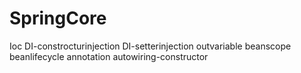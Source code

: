 # SpringCore
Ioc
DI-constrocturinjection
DI-setterinjection
outvariable
beanscope
beanlifecycle
annotation
autowiring-constructor



